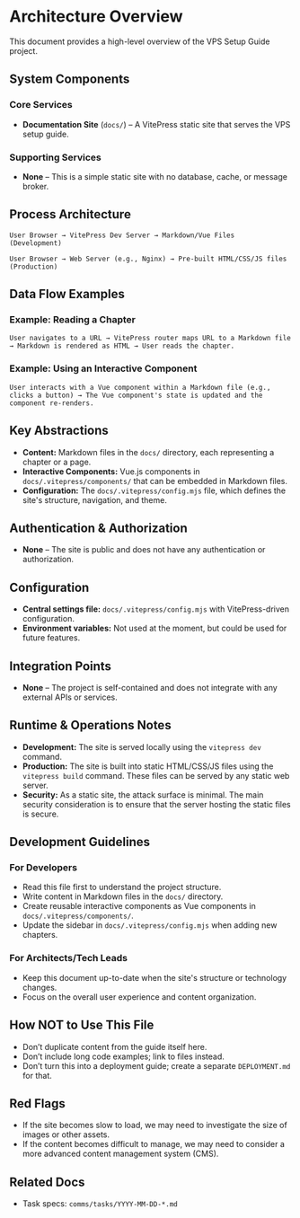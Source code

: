 # Architecture Overview

This document provides a high-level overview of the VPS Setup Guide project.

## System Components

### Core Services
- **Documentation Site** (`docs/`) – A VitePress static site that serves the VPS setup guide.

### Supporting Services
- **None** – This is a simple static site with no database, cache, or message broker.

## Process Architecture
```
User Browser → VitePress Dev Server → Markdown/Vue Files
(Development)

User Browser → Web Server (e.g., Nginx) → Pre-built HTML/CSS/JS files
(Production)
```

## Data Flow Examples

### Example: Reading a Chapter
```
User navigates to a URL → VitePress router maps URL to a Markdown file → Markdown is rendered as HTML → User reads the chapter.
```

### Example: Using an Interactive Component
```
User interacts with a Vue component within a Markdown file (e.g., clicks a button) → The Vue component's state is updated and the component re-renders.
```

## Key Abstractions

- **Content:** Markdown files in the `docs/` directory, each representing a chapter or a page.
- **Interactive Components:** Vue.js components in `docs/.vitepress/components/` that can be embedded in Markdown files.
- **Configuration:** The `docs/.vitepress/config.mjs` file, which defines the site's structure, navigation, and theme.

## Authentication & Authorization

- **None** – The site is public and does not have any authentication or authorization.

## Configuration

- **Central settings file:** `docs/.vitepress/config.mjs` with VitePress-driven configuration.
- **Environment variables:** Not used at the moment, but could be used for future features.

## Integration Points

- **None** – The project is self-contained and does not integrate with any external APIs or services.

## Runtime & Operations Notes

- **Development:** The site is served locally using the `vitepress dev` command.
- **Production:** The site is built into static HTML/CSS/JS files using the `vitepress build` command. These files can be served by any static web server.
- **Security:** As a static site, the attack surface is minimal. The main security consideration is to ensure that the server hosting the static files is secure.

## Development Guidelines

### For Developers
- Read this file first to understand the project structure.
- Write content in Markdown files in the `docs/` directory.
- Create reusable interactive components as Vue components in `docs/.vitepress/components/`.
- Update the sidebar in `docs/.vitepress/config.mjs` when adding new chapters.

### For Architects/Tech Leads
- Keep this document up-to-date when the site's structure or technology changes.
- Focus on the overall user experience and content organization.

## How NOT to Use This File

- Don’t duplicate content from the guide itself here.
- Don’t include long code examples; link to files instead.
- Don’t turn this into a deployment guide; create a separate `DEPLOYMENT.md` for that.

## Red Flags

- If the site becomes slow to load, we may need to investigate the size of images or other assets.
- If the content becomes difficult to manage, we may need to consider a more advanced content management system (CMS).

## Related Docs

- Task specs: `comms/tasks/YYYY-MM-DD-*.md`

